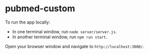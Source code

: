 # pubmed-custom

To run the app locally:

- In one terminal window, run `node server/server.js`.
- In another terminal window, run `npm run start`.

Open your browser window and navigate to `http://localhost:3000/`.

